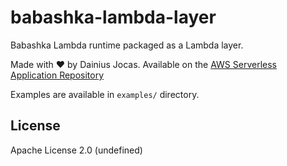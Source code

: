 # babashka-lambda-layer

Babashka Lambda runtime packaged as a Lambda layer.

Made with ❤️ by Dainius Jocas. Available on the [AWS Serverless Application Repository](https://aws.amazon.com/serverless)

Examples are available in `examples/` directory.

## License

Apache License 2.0 (undefined)
